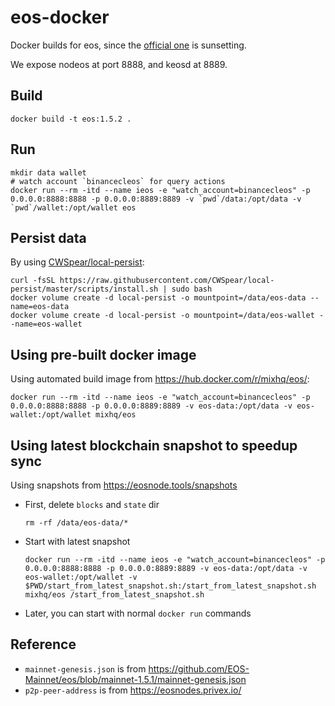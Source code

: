# eos-docker
Docker builds for eos, since the [official one](https://hub.docker.com/r/eosio/eos) is sunsetting.

We expose nodeos at port 8888, and keosd at 8889.

## Build

```
docker build -t eos:1.5.2 .
```

## Run

```
mkdir data wallet
# watch account `binancecleos` for query actions
docker run --rm -itd --name ieos -e "watch_account=binancecleos" -p 0.0.0.0:8888:8888 -p 0.0.0.0:8889:8889 -v `pwd`/data:/opt/data -v `pwd`/wallet:/opt/wallet eos
```

## Persist data

By using [CWSpear/local-persist](https://github.com/CWSpear/local-persist):

```
curl -fsSL https://raw.githubusercontent.com/CWSpear/local-persist/master/scripts/install.sh | sudo bash
docker volume create -d local-persist -o mountpoint=/data/eos-data --name=eos-data
docker volume create -d local-persist -o mountpoint=/data/eos-wallet --name=eos-wallet
```

## Using pre-built docker image

Using automated build image from <https://hub.docker.com/r/mixhq/eos/>:

```
docker run --rm -itd --name ieos -e "watch_account=binancecleos" -p 0.0.0.0:8888:8888 -p 0.0.0.0:8889:8889 -v eos-data:/opt/data -v eos-wallet:/opt/wallet mixhq/eos
```


## Using latest blockchain snapshot to speedup sync

Using snapshots from <https://eosnode.tools/snapshots>

- First, delete `blocks` and `state` dir

    ```
    rm -rf /data/eos-data/*
    ```
- Start with latest snapshot

    ```
    docker run --rm -itd --name ieos -e "watch_account=binancecleos" -p 0.0.0.0:8888:8888 -p 0.0.0.0:8889:8889 -v eos-data:/opt/data -v eos-wallet:/opt/wallet -v $PWD/start_from_latest_snapshot.sh:/start_from_latest_snapshot.sh mixhq/eos /start_from_latest_snapshot.sh
    ```

- Later, you can start with normal `docker run` commands


## Reference
- `mainnet-genesis.json` is from <https://github.com/EOS-Mainnet/eos/blob/mainnet-1.5.1/mainnet-genesis.json>
- `p2p-peer-address` is from <https://eosnodes.privex.io/>
